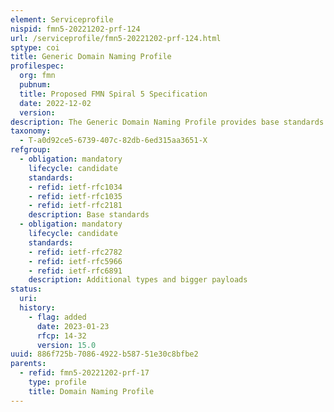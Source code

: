```yaml
---
element: Serviceprofile
nispid: fmn5-20221202-prf-124
url: /serviceprofile/fmn5-20221202-prf-124.html
sptype: coi
title: Generic Domain Naming Profile
profilespec:
  org: fmn
  pubnum: 
  title: Proposed FMN Spiral 5 Specification
  date: 2022-12-02
  version: 
description: The Generic Domain Naming Profile provides base standards and guidance to support the hierarchical distributed name system for computers, services, or any resource connected to a federated mission network.
taxonomy:
  - T-a0d92ce5-6739-407c-82db-6ed315aa3651-X
refgroup:
  - obligation: mandatory
    lifecycle: candidate
    standards: 
    - refid: ietf-rfc1034
    - refid: ietf-rfc1035
    - refid: ietf-rfc2181
    description: Base standards
  - obligation: mandatory
    lifecycle: candidate
    standards: 
    - refid: ietf-rfc2782
    - refid: ietf-rfc5966
    - refid: ietf-rfc6891
    description: Additional types and bigger payloads
status:
  uri: 
  history: 
    - flag: added
      date: 2023-01-23
      rfcp: 14-32
      version: 15.0
uuid: 886f725b-7086-4922-b587-51e30c8bfbe2
parents:
  - refid: fmn5-20221202-prf-17
    type: profile
    title: Domain Naming Profile
---
```

